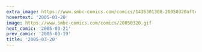 ```yaml
---
extra_image: https://www.smbc-comics.com/comics/1436301308-20050320after.png
hovertext: '2005-03-20'
image: https://www.smbc-comics.com/comics/20050320.gif
next_comic: '2005-03-21'
prev_comic: '2005-03-19'
title: '2005-03-20'
---
```


